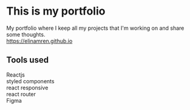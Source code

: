 # This is my portfolio

My portfolio where I keep all my projects that I'm working on and share some thoughts.  
https://elinamren.github.io

## Tools used
Reactjs  
styled components  
react responsive  
react router    
Figma  
